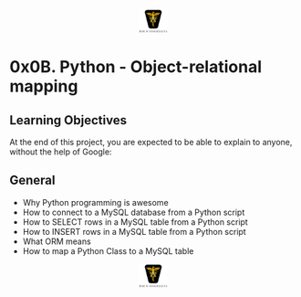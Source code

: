 <p align="center">
<img src="/images/roeHR-01.png" width=10% height=10%>
</p>

# 0x0B. Python - Object-relational mapping

## Learning Objectives

At the end of this project, you are expected to be able to explain to anyone, without the help of Google:

## General

- Why Python programming is awesome
- How to connect to a MySQL database from a Python script
- How to SELECT rows in a MySQL table from a Python script
- How to INSERT rows in a MySQL table from a Python script
- What ORM means
- How to map a Python Class to a MySQL table

<p align="center">
<img src="../images/roeHR-01.png" width=10% height=10%>
</p>
